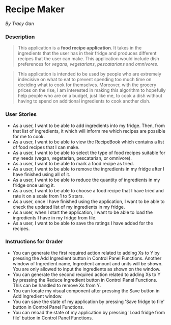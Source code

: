 # Recipe Maker #
*By Tracy Gan*
 
### Description #
>This application is a **food recipe application**. It takes in the ingredients that the user has in their fridge and produces different recipes that the user can make. This application would include dish preferences for *vegans*, *vegetarians*, *pescatarians* and *omnivores*.

>This application is intended to be used by people who are extremely indecisive on what to eat to prevent spending too much time on deciding what to cook for themselves. Moreover, with the grocery prices on the rise, I am interested in making this algorithm to hopefully help people who are on a budget, just like me, to cook a dish without having to spend on additional ingredients to cook another dish.


### User Stories ###

- As a user, I want to be able to add ingredients into my fridge. Then, from that list of ingredients, it which will inform me which recipes are possible for me to cook.
- As a user, I want to be able to view the RecipeBook which contains a list of food recipes that I can make.
- As a user, I want to be able to select the type of food recipes suitable for my needs (vegan, vegetarian, pescatarian, or omnivore).
- As a user, I want to be able to mark a food recipe as tried.
- As a user, I want to be able to remove the ingredients in my fridge after I have finished using all of it.
- As a user, I want to be able to reduce the quantity of ingredients in my fridge once using it.
- As a user, I want to be able to choose a food recipe that I have tried and rate it on a scale from 1 to 5 stars.
- As a user, once I have finished using the application, I want to be able to check the updated list of my ingredients in my fridge.
- As a user, when I start the application, I want to be able to load the ingredients I have in my fridge from file.
- As a user, I want to be able to save the ratings I have added for the recipes.


### Instructions for Grader ###

- You can generate the first required action related to adding Xs to Y by pressing the Add Ingredient button in Control Panel Functions. Another window of Ingredient name, Ingredient amount and units will be shown. You are only allowed to input the ingredients as shown on the window.
- You can generate the second required action related to adding Xs to Y by pressing the Reduce Ingredient button in Control Panel Functions. This can be handled to remove Xs from Y.
- You can locate my visual component after pressing the Save button in Add Ingredient window.
- You can save the state of my application by pressing 'Save fridge to file' button in Control Panel Functions.
- You can reload the state of my application by pressing 'Load fridge from file' button in Control Panel Functions.